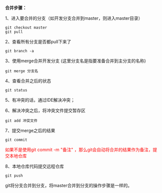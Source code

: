 **合并步骤：**

1、进入要合并的分支（如开发分支合并到master，则进入master目录）

```
git checkout master
git pull
```

2、查看所有分支是否都pull下来了

```
git branch -a
```

3、使用merge合并开发分支 (这里分支名是指要准备合并到主分支的名称)

```
git merge 分支名
```

4、查看合并之后的状态

```
git status 
```

5、有冲突的话，通过IDE解决冲突；

6、解决冲突之后，将冲突文件提交暂存区

```
git add 冲突文件
```

7、提交merge之后的结果

```
git commit 
```

<p style='color:red'>如果不是使用git commit -m "备注" ，那么git会自动将合并的结果作为备注，提交本地仓库</p>

8、本地仓库代码提交远程仓库

```
git push
```

git将分支合并到分支，将master合并到分支的操作步骤是一样的。